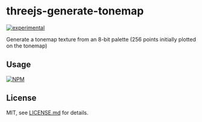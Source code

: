 # threejs-generate-tonemap

[![experimental](http://badges.github.io/stability-badges/dist/experimental.svg)](http://github.com/badges/stability-badges)

Generate a tonemap texture from an 8-bit palette (256 points initially plotted on the tonemap)

## Usage

[![NPM](https://nodei.co/npm/threejs-generate-tonemap.png)](https://www.npmjs.com/package/threejs-generate-tonemap)

## License

MIT, see [LICENSE.md](http://github.com/eternallite/threejs-generate-tonemap/blob/master/LICENSE.md) for details.
